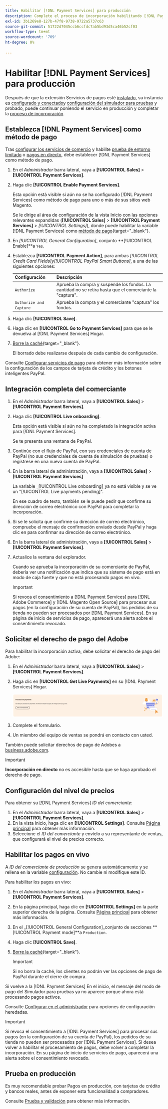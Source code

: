```yaml
---
title: Habilitar [!DNL Payment Services] para producción
description: Complete el proceso de incorporación habilitando [!DNL Payment Services] para producción.
exl-id: 3b1269e8-127b-47f8-9738-9722a5737c63
source-git-commit: 51722d7045ccb6ccfdc7ab5bd93d5ca46b52cf03
workflow-type: tm+mt
source-wordcount: '709'
ht-degree: 0%

---
```


# Habilitar [!DNL Payment Services] para producción

Después de que la extensión Servicios de pagos esté [instalado](install.md), su instancia es [configurado y conectado](connect.md)y [configuración del simulador para pruebas](sandbox.md) y probado, puede continuar poniendo el servicio en producción y completar la [proceso de incorporación](onboard.md).

## Establezca [!DNL Payment Services] como método de pago

Tras [configurar los servicios de comercio](connect.md#configure-commerce-services) y habilite [prueba de entorno limitado](sandbox.md#enable-sandbox-testing) o [pagos en directo](#enable-live-payments), debe establecer [!DNL Payment Services] como método de pago.

1. En el _Administrador_ barra lateral, vaya a **[!UICONTROL Sales]** > **[!UICONTROL Payment Services]**.
1. Haga clic **[!UICONTROL Enable Payment Services]**.

   Esta opción está visible si aún no se ha configurado [!DNL Payment Services] como método de pago para uno o más de sus sitios web Magento.

   Se le dirige al área de configuración de la vista Inicio con las opciones relevantes expandidas (**[!UICONTROL Sales]** > **[!UICONTROL Payment Services]** > _[!UICONTROL Settings]_), donde puede habilitar la variable [!DNL Payment Services] como [método de pago](https://docs.magento.com/user-guide/configuration/sales/payment-methods.html){target=&quot;_blank&quot;}.

1. En _[!UICONTROL General Configuration]_, conjunto **[!UICONTROL Enable]**a `Yes`.
1. Establezca **[!UICONTROL Payment Action]**, para ambas _[!UICONTROL Credit Card Fields]_y_[!UICONTROL PayPal Smart Buttons]_, a una de las siguientes opciones:

   | Configuración | Descripción |
   |---|---|
   | `Authorize` | Aprueba la compra y suspende los fondos. La cantidad no se retira hasta que el comerciante la &quot;captura&quot;. |
   | `Authorize and Capture` | Aprueba la compra y el comerciante &quot;captura&quot; los fondos. |

1. Haga clic **[!UICONTROL Save]**.
1. Haga clic en **[!UICONTROL Go to Payment Services]** para que se le devuelva al [!DNL Payment Services] Hogar.
1. [Borre la caché](https://docs.magento.com/user-guide/system/cache-management.html){target=&quot;_blank&quot;}.

   El borrado debe realizarse después de cada cambio de configuración.

Consulte [Configurar servicios de pago](settings.md) para obtener más información sobre la configuración de los campos de tarjeta de crédito y los botones inteligentes PayPal.

## Integración completa del comerciante

1. En el _Administrador_ barra lateral, vaya a **[!UICONTROL Sales]** > **[!UICONTROL Payment Services]**.
1. Haga clic **[!UICONTROL Live onboarding]**.

   Esta opción está visible si aún no ha completado la integración activa para [!DNL Payment Services].

   Se te presenta una ventana de PayPal.

1. Continúe con el flujo de PayPal, con sus credenciales de cuenta de PayPal (no sus credenciales de cuenta de simulación de pruebas) o regístrese en una nueva cuenta de PayPal.
1. En la barra lateral de administración, vaya a **[!UICONTROL Sales]** > **[!UICONTROL Payment Services]**

   La variable _[!UICONTROL Live onboarding]_ya no está visible y se ve un &quot;[!UICONTROL Live payments pending]&quot;.

   En ese cuadro de texto, también se le puede pedir que confirme su dirección de correo electrónico con PayPal para completar la incorporación.

1. Si se le solicita que confirme su dirección de correo electrónico, compruebe el mensaje de confirmación enviado desde PayPal y haga clic en para confirmar su dirección de correo electrónico.
1. En la barra lateral de administración, vaya a **[!UICONTROL Sales]** > **[!UICONTROL Payment Services]**.
1. Actualice la ventana del explorador.

   Cuando se aprueba la incorporación de su comerciante de PayPal, debería ver una notificación que indica que su sistema de pago está en modo de caja fuerte y que no está procesando pagos en vivo.

   >[!IMPORTANT]
   >
   >Si revoca el consentimiento a [!DNL Payment Services] para [!DNL Adobe Commerce] y [!DNL Magento Open Source] para procesar sus pagos (en la configuración de su cuenta de PayPal), los pedidos de su tienda no pueden ser procesados por [!DNL Payment Services]. En su página de inicio de servicios de pago, aparecerá una alerta sobre el consentimiento revocado.

## Solicitar el derecho de pago del Adobe

Para habilitar la incorporación activa, debe solicitar el derecho de pago del Adobe:

1. En el _Administrador_ barra lateral, vaya a **[!UICONTROL Sales]** > **[!UICONTROL Payment Services]**.
1. Haga clic en **[!UICONTROL Get Live Payments]** en su [!DNL Payment Services] Hogar.

   ![Derechos de solicitud](assets/request-entitlements.png)

1. Complete el formulario.
1. Un miembro del equipo de ventas se pondrá en contacto con usted.

También puede solicitar derechos de pago de Adobes a [business.adobe.com](https://business.adobe.com/resources/payment-services.html).

>[!IMPORTANT]
>
>**Incorporación en directo** no es accesible hasta que se haya aprobado el derecho de pago.

## Configuración del nivel de precios

Para obtener su [!DNL Payment Services] _ID del comerciante_:


1. En el _Administrador_ barra lateral, vaya a **[!UICONTROL Sales]** > **[!UICONTROL Payment Services]**.
1. En la vista Inicio, haga clic en **[!UICONTROL Settings]**. Consulte [Página principal](payments-home.md) para obtener más información.
1. Seleccione el _ID del comerciante_ y envíelo a su representante de ventas, que configurará el nivel de precios correcto.

## Habilitar los pagos en vivo

A _ID del comerciante de producción_ se genera automáticamente y se rellena en la variable [configuración](configure-admin.md). No cambie ni modifique este ID.

Para habilitar los pagos en vivo:

1. En el _Administrador_ barra lateral, vaya a **[!UICONTROL Sales]** > **[!UICONTROL Payment Services]**.
1. En la página principal, haga clic en **[!UICONTROL Settings]** en la parte superior derecha de la página. Consulte [Página principal](payments-home.md) para obtener más información.
1. En el _[!UICONTROL General Configuration]_conjunto de secciones **[!UICONTROL Payment mode]**a `Production`.
1. Haga clic **[!UICONTROL Save]**.
1. [Borre la caché](https://docs.magento.com/user-guide/system/cache-management.html){target=&quot;_blank&quot;}.

   >[!IMPORTANT]
   >
   >Si no borra la caché, los clientes no podrán ver las opciones de pago de PayPal durante el cierre de compra.

Si vuelve a la [!DNL Payment Services] En el inicio, el mensaje del modo de pago del Simulador para pruebas ya no aparece porque ahora está procesando pagos activos.

Consulte [Configurar en el administrador](configure-admin.md) para opciones de configuración heredadas.

>[!IMPORTANT]
>
>Si revoca el consentimiento a [!DNL Payment Services] para procesar sus pagos (en la configuración de su cuenta de PayPal), los pedidos de su tienda no pueden ser procesados por [!DNL Payment Services]. Si desea volver a habilitar el procesamiento de pagos, debe volver a completar la incorporación. En su página de inicio de servicios de pago, aparecerá una alerta sobre el consentimiento revocado.

## Prueba en producción

Es muy recomendable probar Pagos en producción, con tarjetas de crédito y bancos reales, antes de exponer esta funcionalidad a compradores.

Consulte [Prueba y validación](test-validate.md) para obtener más información.
